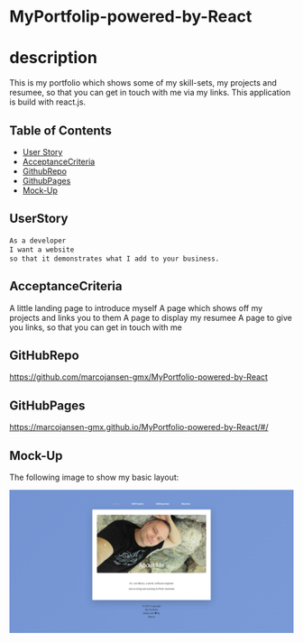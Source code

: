 # MyPortfolip-powered-by-React

# description

This is my portfolio which shows some of my skill-sets, my projects and resumee, so that you can get in touch with me via my links. This application is build with react.js.

## Table of Contents

* [User Story](#UserStory)
* [AcceptanceCriteria](#AcceptanceCriteria)
* [GithubRepo](#GithubRepo)
* [GithubPages](#GithubPages)
* [Mock-Up](#Mock-Up)

## UserStory

```
As a developer
I want a website
so that it demonstrates what I add to your business.
```

## AcceptanceCriteria

A little landing page to introduce myself
A page which shows off my projects and links you to them
A page to display my resumee
A page to give you links, so that you can get in touch with me

## GitHubRepo

https://github.com/marcojansen-gmx/MyPortfolio-powered-by-React

## GitHubPages 
    
https://marcojansen-gmx.github.io/MyPortfolio-powered-by-React/#/

## Mock-Up

The following image to show my basic layout:

![my Portfolio](https://github.com/marcojansen-gmx/MyPortfolio/blob/main/assets/mockup.png?raw=true)